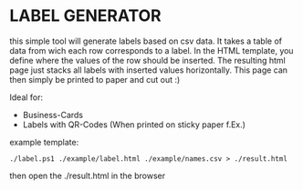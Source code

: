# LABEL GENERATOR

this simple tool will generate labels based on csv data.
It takes a table of data from wich each row corresponds to a label.
In the HTML template, you define where the values of the row should be inserted.
The resulting html page just stacks all labels with inserted values horizontally.
This page can then simply be printed to paper and cut out :)

Ideal for:
- Business-Cards
- Labels with QR-Codes (When printed on sticky paper f.Ex.)

example template:
```
./label.ps1 ./example/label.html ./example/names.csv > ./result.html
```

then open the ./result.html in the browser